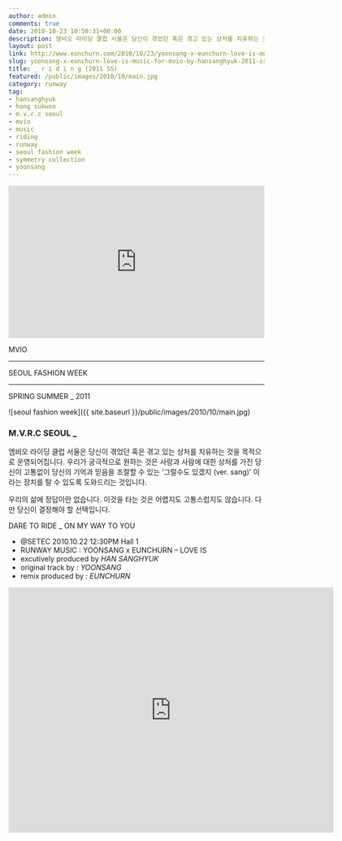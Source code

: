```yaml
---
author: admin
comments: true
date: 2010-10-23 10:50:31+00:00
description: 엠비오 라이딩 클럽 서울은 당신이 겪었던 혹은 겪고 있는 상처를 치유하는 것을 목적으로 운영되어집니다. 우리가 궁극적으로 원하는 것은 사랑과 사람에 대한 상처를 가진 당신이 고통없이 당신의 기억과 믿음을 조절할 수 있는 ‘그럴수도 있겠지 (ver. sang)’ 이라는 장치를 탈 수 있도록 도와드리는 것입니다. 우리의 삶에 정답이란 없습니다. 이것을 타는 것은 어렵지도 고통스럽지도 않습니다. 다만 당신이 결정해야 할 선택입니다. SEOUL FASHION WEEK MVIO by HAN SANGHYUK 2011 Spring Summer Collection - SYMMETRY Collection _ R I D I N G
layout: post
link: http://www.eunchurn.com/2010/10/23/yoonsang-x-eunchurn-love-is-music-for-mvio-by-hansanghyuk-2011-ss-collection/
slug: yoonsang-x-eunchurn-love-is-music-for-mvio-by-hansanghyuk-2011-ss-collection
title: _ r i d i n g (2011 SS)
featured: /public/images/2010/10/main.jpg
category: runway
tag:
- hansanghyuk
- hong sukwoo
- m.v.r.c seoul
- mvio
- music
- riding
- runway
- seoul fashion week
- symmetry collection
- yoonsang
---
```


<iframe width="100%" height="300" scrolling="no" frameborder="no" src="https://w.soundcloud.com/player/?url=https%3A//api.soundcloud.com/tracks/6339183&amp;color=%23ff5500&amp;auto_play=false&amp;hide_related=false&amp;show_comments=true&amp;show_user=true&amp;show_reposts=false&amp;show_teaser=true&amp;visual=true"></iframe>

MVIO
___
SEOUL FASHION WEEK
___

SPRING SUMMER _ 2011

![seoul fashion week]({{ site.baseurl }}/public/images/2010/10/main.jpg)

### M.V.R.C SEOUL _
엠비오 라이딩 클럽 서울은
당신이 겪었던 혹은 겪고 있는 상처를 치유하는 것을 목적으로 운영되어집니다.
우리가 궁극적으로 원하는 것은 사랑과 사람에 대한 상처를 가진 당신이
고통없이 당신의 기억과 믿음을 조절할 수 있는 ‘그럴수도 있겠지 (ver. sang)’ 이라는 장치를 탈 수 있도록 도와드리는 것입니다.

우리의 삶에 정답이란 없습니다.
이것을 타는 것은 어렵지도 고통스럽지도 않습니다.
다만 당신이 결정해야 할 선택입니다.

DARE TO RIDE _ ON MY WAY TO YOU

- @SETEC 2010.10.22 12:30PM Hall 1
- RUNWAY MUSIC : YOONSANG x EUNCHURN – LOVE IS
- excutively produced by *HAN SANGHYUK*
- original track by : *YOONSANG*
- remix produced by : *EUNCHURN*


<div class="videoWrapper">
<iframe src="https://player.vimeo.com/video/34570776" width="640" height="483" frameborder="0" webkitallowfullscreen mozallowfullscreen allowfullscreen></iframe>
</div>



